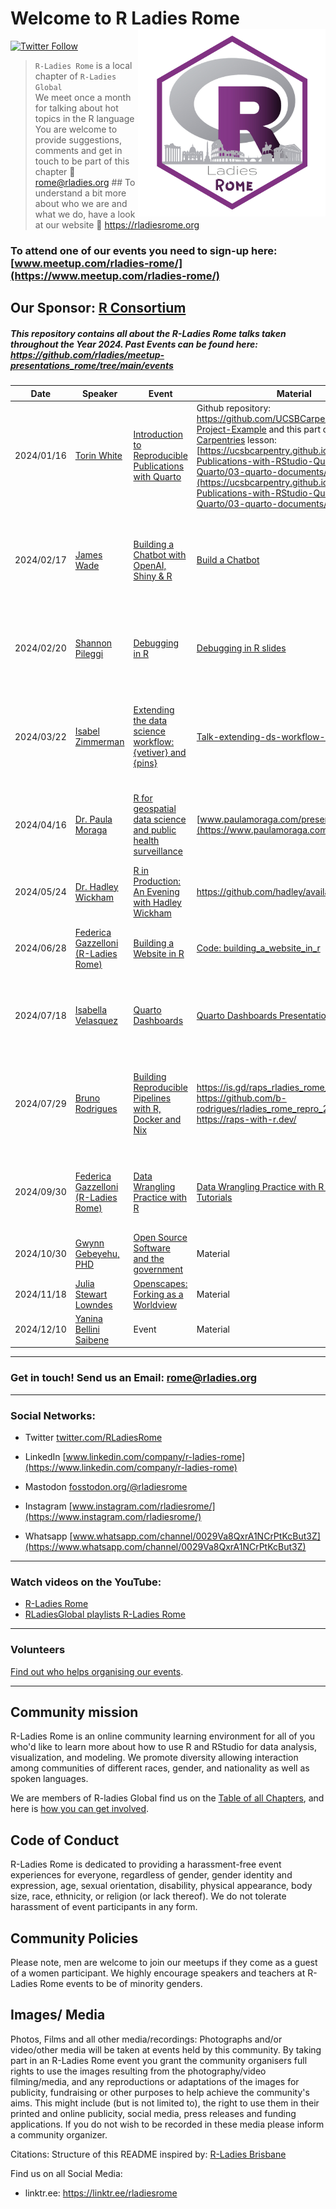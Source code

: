 # Welcome to R Ladies Rome<img src="organisersKit/logo/logo.png" alt="R Ladies Rome" align="right" width="300" height="300"/>

[![Twitter Follow](https://img.shields.io/twitter/follow/RLadiesRome.svg?style=social)](https://twitter.com/RLadiesRome)

> `R-Ladies Rome` is a local chapter of `R-Ladies Global`<br>We meet once a month for talking about hot topics in the R language<br>You are welcome to provide suggestions, comments and get in touch to be part of this chapter 📧 [rome\@rladies.org](rome@rladies.org) \## To understand a bit more about who we are and what we do, have a look at our website 🔗 <https://rladiesrome.org>

### To attend one of our events you need to sign-up here: [www.meetup.com/rladies-rome/](https://www.meetup.com/rladies-rome/)

## Our Sponsor: [R Consortium](https://www.r-consortium.org/)

##### This repository contains all about the R-Ladies Rome talks taken throughout the Year 2024. Past Events can be found here: <https://github.com/rladies/meetup-presentations_rome/tree/main/events>

| Date | Speaker | Event | Material | Recording | Intro |
|------------|------------|------------|------------|------------|------------|
| 2024/01/16 | [Torin White](https://www.linkedin.com/in/torinwhite/) | [Introduction to Reproducible Publications with Quarto](https://www.meetup.com/rladies-rome/events/298379981/) | Github repository: <https://github.com/UCSBCarpentry/Quarto-Project-Example> and this part of [The Carpentries](https://carpentries.org/) lesson: [https://ucsbcarpentry.github.io/Reproducible-Publications-with-RStudio-Quarto/02-Quarto/03-quarto-documents/index.html](https://ucsbcarpentry.github.io/Reproducible-Publications-with-RStudio-Quarto/02-Quarto/03-quarto-documents/) | [R-Ladies Rome (English) - Introduction to Reproducible Publications with Quarto](https://www.youtube.com/watch?v=hgpL-sppw7E&t=2078s) | [Intro presentation 01162024](https://rladiesrome.quarto.pub/01162024/) |
| 2024/02/17 | [James Wade](https://www.linkedin.com/in/james-h-wade/) | [Building a Chatbot with OpenAI, Shiny & R](https://www.meetup.com/rladies-rome/events/298860669/) | [Build a Chatbot](https://jameshwade.github.io/build-a-chatbot/) | [Building a Chatbot with OpenAI, Shiny & R with James Wade \| Tunis R User Group & R Ladies Rome](https://www.youtube.com/watch?v=-surae1djIU) | R-Ladies Rome and TunisR User Group |
| 2024/02/20 | [Shannon Pileggi](https://www.linkedin.com/in/shannon-m-pileggi/) | [Debugging in R](https://www.meetup.com/rladies-rome/events/298710129/) | [Debugging in R slides](https://shannonpileggi.github.io/debugging-2hr/#/title-slide) | [R-Ladies Rome (English) - Debugging in R - Shannon Pileggi](https://www.youtube.com/watch?v=BkEWV4gjZjI&t=1556s) | [Intro presentation 02202024](https://rladiesrome.quarto.pub/02202024/) |
| 2024/03/22 | [Isabel Zimmerman](https://www.isabelizimm.me/) | [Extending the data science workflow: {vetiver} and {pins}](https://www.meetup.com/rladies-rome/) | [Talk-extending-ds-workflow-rladies](https://www.isabelizimm.me/talk-extending-ds-workflow-rladies/) | [R-Ladies Rome (English) - Extending the data science workflow: {vetiver} and {pins}](https://www.youtube.com/watch?v=i7sjeafdFqI) | [Intro presentation 03222024](https://rladiesrome.quarto.pub/03222024/) |
| 2024/04/16 | [Dr. Paula Moraga](https://www.paulamoraga.com) | [R for geospatial data science and public health surveillance](https://www.meetup.com/rladies-rome/events/299977481/) | [www.paulamoraga.com/presentation](https://www.paulamoraga.com/presentation) | [Recording: R for geospatial data science and public health surveillance](https://rladiesrome.org/talks/2024/meetup/04162024/) | [Intro presentation 04162024](https://rladiesrome.quarto.pub/april162024/) |
| 2024/05/24 | [Dr. Hadley Wickham](https://www.linkedin.com/in/hadleywickham/) | [R in Production: An Evening with Hadley Wickham](https://www.meetup.com/rladies-rome/events/300478052/) | <https://github.com/hadley/available-work> | [R-Ladies Rome (English) - R in Production](https://youtu.be/Rk7HRNaO0W0) | [Intro presentation 05242024](https://rladiesrome.quarto.pub/may242024/) |
| 2024/06/28 | [Federica Gazzelloni (R-Ladies Rome)](https://federicagazzelloni.com/) | [Building a Website in R](https://www.meetup.com/rladies-rome/events/300477874/) | [Code: building_a_website_in_r](https://github.com/Fgazzelloni/building_a_website_in_r) | [R-Ladies Rome (English) - Building a Website in R](https://youtu.be/KVMwJvoM9CE) | [Intro presentation 06282024](https://rladiesrome.quarto.pub/june282024/) |
| 2024/07/18 | [Isabella Velasquez](https://www.linkedin.com/in/ivelasq/) | [Quarto Dashboards](https://www.meetup.com/rladies-rome/events/302078218/) | [Quarto Dashboards Presentation](https://bit.ly/quarto-dashboards) | [R-Ladies Rome (English) - Quarto Dashboards - Isabella Velasquez](https://www.youtube.com/watch?v=Kq1hgg2NtE4) | [Intro-Presentation-07182024](https://rladiesrome.quarto.pub/july182024/) |
| 2024/07/29 | [Bruno Rodrigues](https://www.linkedin.com/in/brodriguesco/) | [Building Reproducible Pipelines with R, Docker and Nix](https://www.meetup.com/rladies-rome/events/302078600/) | <https://is.gd/raps_rladies_rome_2024> <https://github.com/b-rodrigues/rladies_rome_repro_2024> <https://raps-with-r.dev/> | [R-Ladies Rome (English) - Building Reproducible Pipelines with R, Docker and Nix](https://www.youtube.com/watch?v=0bPMKYi7XRE) | [Intro-Presentation-07292024](https://rladiesrome.quarto.pub/july292024/) |
| 2024/09/30 | [Federica Gazzelloni (R-Ladies Rome)](https://federicagazzelloni.com/) | [Data Wrangling Practice with R](https://www.meetup.com/rladies-rome/events/303481357) | [Data Wrangling Practice with R R-Ladies Rome Tutorials](https://rladiesrome.quarto.pub/data-wrangling-practice-with-r/) | [R-Ladies Rome (English) - Data Wrangling Practice with R](https://youtu.be/cejCvutHbO0?si=QAmNuCjtcK3HdQyE) | [Intro-Presentation-09302024](https://rladiesrome.quarto.pub/september302024/#/title-slide) |
| 2024/10/30 | [Gwynn Gebeyehu, PHD](https://www.linkedin.com/in/gwynn-gebeyehu-83694280/) | [Open Source Software and the government](https://www.meetup.com/rladies-rome/events/303989623) | Material | Recording | [Intro-Presentation-10302024](https://rladiesrome.quarto.pub/october302024/) |
| 2024/11/18 | [Julia Stewart Lowndes](https://www.linkedin.com/in/julia-stewart-lowndes/) | [Openscapes: Forking as a Worldview](https://www.meetup.com/rladies-rome/events/303646680) | Material | Recording | intro |
| 2024/12/10 | [Yanina Bellini Saibene](https://www.linkedin.com/in/yabellini/) | Event | Material | Recording | intro |

------------------------------------------------------------------------

<!-- TABLE END -->

### Get in touch! Send us an Email: [rome\@rladies.org](mailto:rome@rladies.org)

------------------------------------------------------------------------

### Social Networks:

-   Twitter [twitter.com/RLadiesRome](https://twitter.com/RLadiesRome)

-   LinkedIn [www.linkedin.com/company/r-ladies-rome](https://www.linkedin.com/company/r-ladies-rome)

-   Mastodon [fosstodon.org/\@rladiesrome](https://fosstodon.org/@rladiesrome)

-   Instagram [www.instagram.com/rladiesrome/](https://www.instagram.com/rladiesrome/)

-   Whatsapp [www.whatsapp.com/channel/0029Va8QxrA1NCrPtKcBut3Z](https://www.whatsapp.com/channel/0029Va8QxrA1NCrPtKcBut3Z)

------------------------------------------------------------------------

### Watch videos on the YouTube:

-   [R-Ladies Rome](https://www.youtube.com/@rladiesrome)
-   [RLadiesGlobal playlists R-Ladies Rome](https://www.youtube.com/c/RLadiesGlobal/playlists)

------------------------------------------------------------------------

### Volunteers

[Find out who helps organising our events](https://github.com/rladies/meetup-presentations_rome/blob/master/organisersKit/volunteers.md).

------------------------------------------------------------------------

## Community mission

R-Ladies Rome is an online community learning environment for all of you who'd like to learn more about how to use R and RStudio for data analysis, visualization, and modeling. We promote diversity allowing interaction among communities of different races, gender, and nationality as well as spoken languages.

We are members of R-ladies Global find us on the [Table of all Chapters](https://rladies.org/), and here is [how you can get involved](https://rladies.org/about-us/).

## Code of Conduct

R-Ladies Rome is dedicated to providing a harassment-free event experiences for everyone, regardless of gender, gender identity and expression, age, sexual orientation, disability, physical appearance, body size, race, ethnicity, or religion (or lack thereof). We do not tolerate harassment of event participants in any form.

## Community Policies

Please note, men are welcome to join our meetups if they come as a guest of a women participant. We highly encourage speakers and teachers at R-Ladies Rome events to be of minority genders.

## Images/ Media

Photos, Films and all other media/recordings: Photographs and/or video/other media will be taken at events held by this community. By taking part in an R-Ladies Rome event you grant the community organisers full rights to use the images resulting from the photography/video filming/media, and any reproductions or adaptations of the images for publicity, fundraising or other purposes to help achieve the community's aims. This might include (but is not limited to), the right to use them in their printed and online publicity, social media, press releases and funding applications. If you do not wish to be recorded in these media please inform a community organizer.

Citations: Structure of this README inspired by: [R-Ladies Brisbane](https://github.com/rladies/meetup-presentations_brisbane)

<body>

Find us on all Social Media:

-   linktr.ee: <https://linktr.ee/rladiesrome>

</body>
